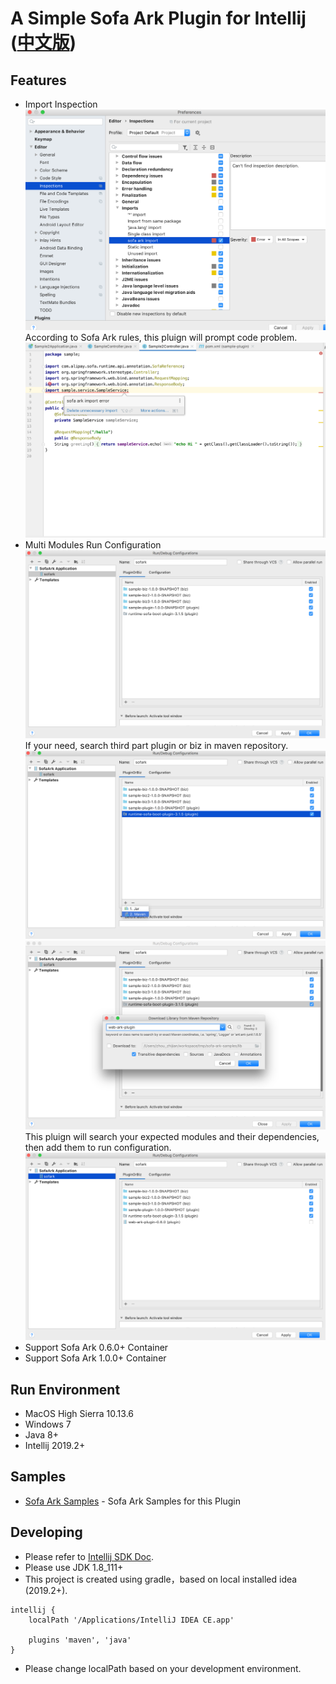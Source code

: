 # A Simple Sofa Ark Plugin for Intellij ([中文版](README_CN.md))

## Features
- Import Inspection
![Inspection Settings](doc/inspection_settings.png)
According to Sofa Ark rules, this pluign will prompt code problem.
![Inspection Samples](doc/inspection_sample.png)
- Multi Modules Run Configuration
![Run Configuration](doc/run_configuration.png)
If your need, search third part plugin or biz in maven repository.
![Add Plugin or Biz](doc/run_configuration_adding_plugin_or_biz.png)
![Search Plugin or Biz](doc/run_configuration_searching_plugin_or_biz.png)
This pluign will search your expected modules and their dependencies, then add them to run configuration.
![Search Result](doc/run_configuration_with_added_plugin_or_biz.png)
- Support Sofa Ark 0.6.0+ Container
- Support Sofa Ark 1.0.0+ Container

## Run Environment
- MacOS High Sierra 10.13.6
- Windows 7
- Java 8+
- Intellij 2019.2+

## Samples
* [Sofa Ark Samples](https://github.com/ggndnn/sofa-ark-samples) - Sofa Ark Samples for this Plugin

## Developing
* Please refer to [Intellij SDK Doc](http://www.jetbrains.org/intellij/sdk/docs/basics/getting_started.html).
* Please use JDK 1.8_111+
* This project is created using gradle，based on local installed idea (2019.2+).
```
intellij {
    localPath '/Applications/IntelliJ IDEA CE.app'

    plugins 'maven', 'java'
}
```
* Please change localPath based on your development environment.
